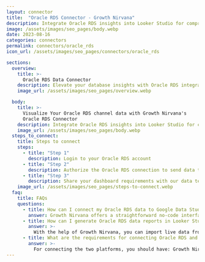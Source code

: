```yaml
---
layout: connector
title:  "Oracle RDS Connector - Growth Nirvana"
description: Integrate Oracle RDS insights into Looker Studio for comprehensive database analytics that guide your data management strategies.
image: /assets/images/seo_pages/body.webp
date: 2023-08-16
categories: connectors
permalink: connectors/oracle_rds
icon_url: /assets/images/seo_pages/connectors/oracle_rds

sections:
  overview:
    title: >-
      Oracle RDS Data Connector
    description: Elevate your database insights with Oracle RDS integration. Seamlessly merge Oracle RDS database data with Looker Studio's analytical capabilities, unlocking insights that drive database performance strategies, data optimization, and operational excellence.
    image_url: /assets/images/seo_pages/overview.webp

  body:
    title: >-
      Visualize Your Oracle RDS channel data with Growth Nirvana's
      Oracle RDS Connector
    description: Integrate Oracle RDS insights into Looker Studio for comprehensive database analytics that guide your data management strategies.
    image_url: /assets/images/seo_pages/body.webp
  steps_to_connect:
    title: Steps to connect
    steps:
      - title: "Step 1"
        description: Login to your Oracle RDS account
      - title: "Step 2"
        description: Authorize the Oracle RDS connection to send data to Growth Nirvana
      - title: "Step 3"
        description: Share your dashboard requirements with our data team. We will build the report for you.
    image_url: /assets/images/seo_pages/steps-to-connect.webp
  faq:
    title: FAQs
    questions:
      - title: How can I connect my Oracle RDS data to Google Data Studio/Looker Studio?
        answer: Growth Nirvana offers a straightforward no-code interface to connect to Oracle RDS data sources.
      - title: How can I generate Oracle RDS data reports in Looker Studio?
        answer: >-
          With the help of Growth Nirvana, you can import live data from Oracle RDS into Looker Studio. These data can be viewed in charts, tables, and dashboards to generate branded reports that can be shared instantly.
      - title: What are the requirements for connecting Oracle RDS and Looker Studio?
        answer: >-
          For connecting the two platforms, you should have: Growth Nirvana Account and Oracle RDS Ads Account
---
```

